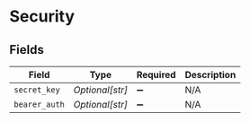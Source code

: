 # Security


## Fields

| Field              | Type               | Required           | Description        |
| ------------------ | ------------------ | ------------------ | ------------------ |
| `secret_key`       | *Optional[str]*    | :heavy_minus_sign: | N/A                |
| `bearer_auth`      | *Optional[str]*    | :heavy_minus_sign: | N/A                |